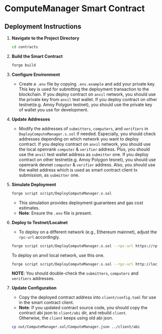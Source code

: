 # ComputeManager Smart Contract

## Deployment Instructions

1. **Navigate to the Project Directory**
   ```sh
   cd contracts
   ```

2. **Build the Smart Contract**
   ```sh
   forge build
   ```

3. **Configure Environment**
   - Create a `.env` file by copying `.env.example` and add your private key.  
     This key is used for submitting the deployment transaction to the blockchain.
     If you deploy contract on `anvil` network, you should use the private key from `anvil` test wallet.
     If you deploy contract on other testnet(e.g. Amoy Polygon testnet), you should use the private key of wallet you use for development.

4. **Update Addresses**
   - Modify the addresses of `submitters`, `computers`, and `verifiers` in `DeployComputeManager.s.sol` if needed.
     Especially, you should check addresses depending on which network you want to deploy contract.
     If you deploy contract on `anvil` network, you should use the local openrank `computer` & `verifier` address.
     Plus, you should use the `anvil` test wallet address as `submitter` one.
     If you deploy contract on other testnet(e.g. Amoy Polygon tesnet), you should use openrank devnet `computer` & `verifier` address.
     Also, you should use the wallet address which is used as smart contract client tx submission, as `submitter` one.

5. **Simulate Deployment**
   ```sh
   forge script script/DeployComputeManager.s.sol
   ```
   - This simulation provides deployment guarantees and gas cost estimates.  
   - **Note**: Ensure the `.env` file is present.

6. **Deploy to Testnet/Localnet**
   - To deploy on a different network (e.g., Ethereum mainnet), adjust the `rpc-url` accordingly.
   ```sh
   forge script script/DeployComputeManager.s.sol --rpc-url https://rpc-amoy.polygon.technology/ --broadcast --optimize --optimizer-runs 4000
   ```

   To deploy on anvil local network, use this one.
   ```sh
   forge script script/DeployComputeManager.s.sol --rpc-url http://localhost:8545 --broadcast --optimize --optimizer-runs 4000
   ```

   **NOTE**: You should double-check the `submitters`, `computers` and `verifiers` addresses.

7. **Update Configuration**
   - Copy the deployed contract address into `client/config.toml` for use in the smart contract client.
   - **Note**: If you updated contract source code, you should copy the contract abi json to `client/abi` dir, and rebuild `client`.  
   Otherwise, the `client` keeps using old abi json.  
   ```sh
   cp out/ComputeManager.sol/ComputeManager.json ../client/abi  
   ```

